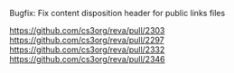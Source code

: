 Bugfix: Fix content disposition header for public links files

https://github.com/cs3org/reva/pull/2303
https://github.com/cs3org/reva/pull/2297
https://github.com/cs3org/reva/pull/2332
https://github.com/cs3org/reva/pull/2346